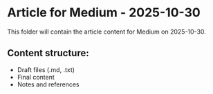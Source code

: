 # Article for Medium - 2025-10-30

This folder will contain the article content for Medium on 2025-10-30.

## Content structure:
- Draft files (.md, .txt)
- Final content
- Notes and references
